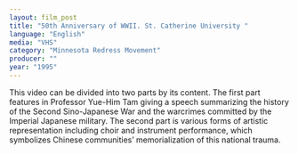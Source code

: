 ```yaml
---
layout: film_post
title: "50th Anniversary of WWII. St. Catherine University "
language: "English"
media: "VHS"
category: "Minnesota Redress Movement"
producer: ""
year: "1995"
---
```


This video can be divided into two parts by its content. The first part features in Professor Yue-Him Tam giving a speech summarizing the history of the Second Sino-Japanese War and the warcrimes committed by the Imperial Japanese military. The second part is various forms of artistic representation including choir and instrument performance, which symbolizes Chinese communities’ memorialization of this national trauma.
